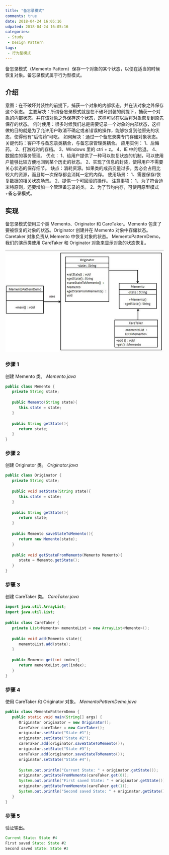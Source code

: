 ```yaml
---
title: "备忘录模式"
comments: true
date: 2018-04-24 16:05:16
udpated: 2018-04-24 16:05:16
categories:
 - Study
 - Design Pattern
tags:
 - 行为型模式
---
```


备忘录模式（Memento Pattern）保存一个对象的某个状态，以便在适当的时候恢复对象。备忘录模式属于行为型模式。

## 介绍 ##

意图：在不破坏封装性的前提下，捕获一个对象的内部状态，并在该对象之外保存这个状态。
主要解决：所谓备忘录模式就是在不破坏封装的前提下，捕获一个对象的内部状态，并在该对象之外保存这个状态，这样可以在以后将对象恢复到原先保存的状态。
何时使用：很多时候我们总是需要记录一个对象的内部状态，这样做的目的就是为了允许用户取消不确定或者错误的操作，能够恢复到他原先的状态，使得他有"后悔药"可吃。
如何解决：通过一个备忘录类专门存储对象状态。
关键代码：客户不与备忘录类耦合，与备忘录管理类耦合。
应用实例： 1、后悔药。 2、打游戏时的存档。 3、Windows 里的 ctri + z。 4、IE 中的后退。 4、数据库的事务管理。
优点： 1、给用户提供了一种可以恢复状态的机制，可以使用户能够比较方便地回到某个历史的状态。 2、实现了信息的封装，使得用户不需要关心状态的保存细节。
缺点：消耗资源。如果类的成员变量过多，势必会占用比较大的资源，而且每一次保存都会消耗一定的内存。
使用场景： 1、需要保存/恢复数据的相关状态场景。 2、提供一个可回滚的操作。
注意事项： 1、为了符合迪米特原则，还要增加一个管理备忘录的类。 2、为了节约内存，可使用原型模式+备忘录模式。
<!-- more -->

## 实现 ##
备忘录模式使用三个类 Memento、Originator 和 CareTaker。Memento 包含了要被恢复的对象的状态。Originator 创建并在 Memento 对象中存储状态。Caretaker 对象负责从 Memento 中恢复对象的状态。
MementoPatternDemo，我们的演示类使用 CareTaker 和 Originator 对象来显示对象的状态恢复。

![](/images/design-pattern/memento_pattern_uml_diagram.jpg)

### 步骤 1 ###
创建 Memento 类。
*Memento.java*
```java
public class Memento {
   private String state;

   public Memento(String state){
      this.state = state;
   }

   public String getState(){
      return state;
   }
}
```

### 步骤 2 ###
创建 Originator 类。
*Originator.java*
```java
public class Originator {
   private String state;

   public void setState(String state){
      this.state = state;
   }

   public String getState(){
      return state;
   }

   public Memento saveStateToMemento(){
      return new Memento(state);
   }

   public void getStateFromMemento(Memento Memento){
      state = Memento.getState();
   }
}
```

### 步骤 3 ###
创建 CareTaker 类。
*CareTaker.java*
```java
import java.util.ArrayList;
import java.util.List;

public class CareTaker {
   private List<Memento> mementoList = new ArrayList<Memento>();

   public void add(Memento state){
      mementoList.add(state);
   }

   public Memento get(int index){
      return mementoList.get(index);
   }
}
```

### 步骤 4 ###
使用 CareTaker 和 Originator 对象。
*MementoPatternDemo.java*
```java
public class MementoPatternDemo {
   public static void main(String[] args) {
      Originator originator = new Originator();
      CareTaker careTaker = new CareTaker();
      originator.setState("State #1");
      originator.setState("State #2");
      careTaker.add(originator.saveStateToMemento());
      originator.setState("State #3");
      careTaker.add(originator.saveStateToMemento());
      originator.setState("State #4");

      System.out.println("Current State: " + originator.getState());
      originator.getStateFromMemento(careTaker.get(0));
      System.out.println("First saved State: " + originator.getState());
      originator.getStateFromMemento(careTaker.get(1));
      System.out.println("Second saved State: " + originator.getState());
   }
}
```
### 步骤 5 ###
验证输出。
```java
Current State: State #4
First saved State: State #2
Second saved State: State #3
```
